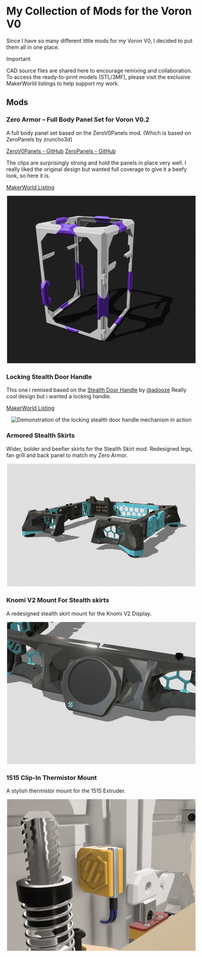 # My Collection of Mods for the Voron V0

Since I have so many different little mods for my Voron V0, I decided to put them all in one place.

> [!IMPORTANT]
> CAD source files are shared here to encourage remixing and collaboration.
> To access the ready-to-print models (STL/3MF), please visit the exclusive MakerWorld listings to help support my work.

## Mods

### Zero Armor – Full Body Panel Set for Voron V0.2

A full body panel set based on the ZeroV0Panels mod. (Which is based on ZeroPanels by zruncho3d)

[ZeroV0Panels - GitHub](https://github.com/MakerMylo/ZeroV0Panels/)
[ZeroPanels - GitHub](https://github.com/zruncho3d/ZeroPanels/tree/main)

The clips are surprisingly strong and hold the panels in place very well. I really liked the original design but wanted full coverage to give it a beefy look, so here it is.

[MakerWorld Listing](https://www.makerworld.com)

<p align="center">
  <img src="Media/zeroarmor.png" width="500" alt="Zero Armor - Full body panel set for Voron V0.2 showing complete printer enclosure">
</p>

### Locking Stealth Door Handle

This one i remixed based on the [Stealth Door Handle](https://github.com/adooze/ZeroPanels_for_Stock_V0.2/blob/main/README.md) by [@adooze](https://github.com/adooze)
Really cool design but i wanted a locking handle.

[MakerWorld Listing](https://www.makerworld.com)

<p align="center">
  <img src="Media/StealthHandle.gif" width="500" alt="Demonstration of the locking stealth door handle mechanism in action">
</p>

### Armored Stealth Skirts

Wider, bolder and beefier skirts for the Stealth Skirt mod. Redesigned legs, fan grill and back panel to match my Zero Armor.

<p align="center">
  <img src="Media/Armored_Stealth_Skirts.png" width="500" alt="Armored Stealth Skirts for the Stealth Skirt mod">
</p>

### Knomi V2 Mount For Stealth skirts

A redesigned stealth skirt mount for the Knomi V2 Display.

<p align="center">
  <img src="Media/Knomi_V2_Stealth_Skirt_Remix.png" width="500" alt="Knomi V2 Mount for the Stealth Skirt mod">
</p>

### 1515 Clip-In Thermistor Mount

A stylish thermistor mount for the 1515 Extruder.

<p align="center">
  <img src="Media/Thermistor_Mount.png" width="500" alt="1515 Clip-In Thermistor Mount for the 1515 Extruder">
</p>
